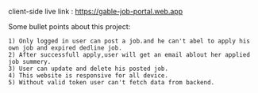 client-side live link : https://gable-job-portal.web.app


Some bullet points about this project:


    1) Only logged in user can post a job.and he can't abel to apply his own job and expired dedline job.
    2) After successfull apply,user will get an email ablout her applied job summery.
    3) User can update and delete his posted job.
    4) This website is responsive for all device.
    5) Without valid token user can't fetch data from backend.